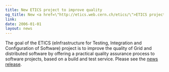 ```yaml
---
title: New ETICS project to improve quality
og_title: New <a href=\"http://etics.web.cern.ch/etics/\">ETICS project</a> to improve quality
link: 
date: 2006-01-01
layout: news
---
```


The goal of the ETICS (eInfrastructure for Testing, Integration and Configuration of Software) project is to improve the quality of Grid and distributed software by offering a practical quality assurance process to software projects, based on a build and test service. Please see the <a href="http://etics.web.cern.ch/etics/dissemination/dissemination_news_releases.html" data-proofer-ignore>news release</a>. 
